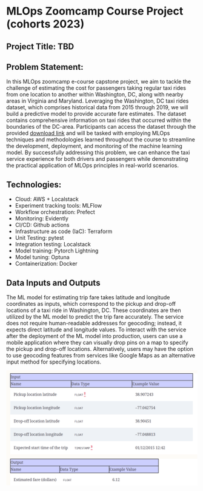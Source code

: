 # MLOps Zoomcamp Course Project (cohorts 2023)

## Project Title: TBD

## Problem Statement:

In this MLOps zoomcamp e-course capstone project, we aim to tackle the challenge of estimating the cost for passengers taking regular taxi rides from one location to another within Washington, DC, along with nearby areas in Virginia and Maryland. Leveraging the Washington, DC taxi rides dataset, which comprises historical data from 2015 through 2019, we will build a predictive model to provide accurate fare estimates. The dataset contains comprehensive information on taxi rides that occurred within the boundaries of the DC-area. Participants can access the dataset through the provided [download link](https://opendata.dc.gov/search?categories=transportation&q=taxi&type=document%20link) and will be tasked with employing MLOps techniques and methodologies learned throughout the course to streamline the development, deployment, and monitoring of the machine learning model. By successfully addressing this problem, we can enhance the taxi service experience for both drivers and passengers while demonstrating the practical application of MLOps principles in real-world scenarios.

## Technologies:

- Cloud: AWS + Localstack
- Experiment tracking tools: MLFlow
- Workflow orchestration: Prefect
- Monitoring: Evidently
- CI/CD: Github actions
- Infrastructure as code (IaC): Terraform
- Unit Testing: pytest
- Integration testing: Localstack
- Model training: Pytorch Lightning
- Model tuning: Optuna
- Containerization: Docker

## Data Inputs and Outputs

The ML model for estimating trip fare takes latitude and longitude coordinates as inputs, which correspond to the pickup and drop-off locations of a taxi ride in Washington, DC. These coordinates are then utilized by the ML model to predict the trip fare accurately. The service does not require human-readable addresses for geocoding; instead, it expects direct latitude and longitude values. To interact with the service after the deployment of the ML model into production, users can use a mobile application where they can visually drop pins on a map to specify the pickup and drop-off locations. Alternatively, users may have the option to use geocoding features from services like Google Maps as an alternative input method for specifying locations.

<p align="center">
  <img src="img/data_schema.PNG" alt="Data Schema">
</p>
